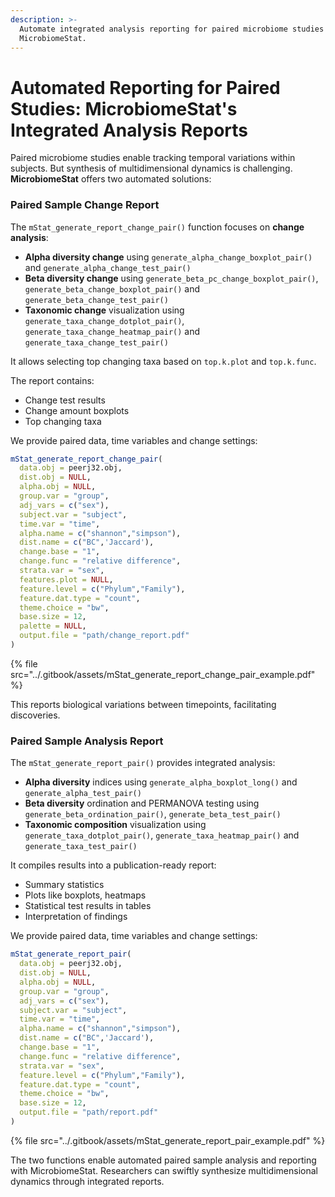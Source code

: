 ```yaml
---
description: >-
  Automate integrated analysis reporting for paired microbiome studies with
  MicrobiomeStat.
---
```


# Automated Reporting for Paired Studies: MicrobiomeStat's Integrated Analysis Reports

Paired microbiome studies enable tracking temporal variations within subjects. But synthesis of multidimensional dynamics is challenging. **MicrobiomeStat** offers two automated solutions:

### Paired Sample Change Report

The `mStat_generate_report_change_pair()` function focuses on **change analysis**:

* **Alpha diversity change** using `generate_alpha_change_boxplot_pair()` and `generate_alpha_change_test_pair()`
* **Beta diversity change** using `generate_beta_pc_change_boxplot_pair()`, `generate_beta_change_boxplot_pair()` and `generate_beta_change_test_pair()`
* **Taxonomic change** visualization using `generate_taxa_change_dotplot_pair()`, `generate_taxa_change_heatmap_pair()` and `generate_taxa_change_test_pair()`

It allows selecting top changing taxa based on `top.k.plot` and `top.k.func`.

The report contains:

* Change test results
* Change amount boxplots
* Top changing taxa

We provide paired data, time variables and change settings:

```r
mStat_generate_report_change_pair(
  data.obj = peerj32.obj,
  dist.obj = NULL,
  alpha.obj = NULL,
  group.var = "group",
  adj_vars = c("sex"),
  subject.var = "subject",
  time.var = "time",
  alpha.name = c("shannon","simpson"),
  dist.name = c("BC",'Jaccard'),
  change.base = "1",
  change.func = "relative difference",
  strata.var = "sex",
  features.plot = NULL,
  feature.level = c("Phylum","Family"),
  feature.dat.type = "count",
  theme.choice = "bw",
  base.size = 12,
  palette = NULL,
  output.file = "path/change_report.pdf" 
)
```

{% file src="../.gitbook/assets/mStat_generate_report_change_pair_example.pdf" %}

This reports biological variations between timepoints, facilitating discoveries.

### Paired Sample Analysis Report

The `mStat_generate_report_pair()` provides integrated analysis:

* **Alpha diversity** indices using `generate_alpha_boxplot_long()` and `generate_alpha_test_pair()`
* **Beta diversity** ordination and PERMANOVA testing using `generate_beta_ordination_pair()`, `generate_beta_test_pair()`
* **Taxonomic composition** visualization using `generate_taxa_dotplot_pair()`, `generate_taxa_heatmap_pair()` and `generate_taxa_test_pair()`

It compiles results into a publication-ready report:

* Summary statistics
* Plots like boxplots, heatmaps
* Statistical test results in tables
* Interpretation of findings

We provide paired data, time variables and change settings:

```r
mStat_generate_report_pair(
  data.obj = peerj32.obj,
  dist.obj = NULL,
  alpha.obj = NULL,
  group.var = "group",
  adj_vars = c("sex"),
  subject.var = "subject",
  time.var = "time",
  alpha.name = c("shannon","simpson"),
  dist.name = c("BC",'Jaccard'),
  change.base = "1",
  change.func = "relative difference",
  strata.var = "sex",
  feature.level = c("Phylum","Family"),
  feature.dat.type = "count",
  theme.choice = "bw",
  base.size = 12,
  output.file = "path/report.pdf"
)
```

{% file src="../.gitbook/assets/mStat_generate_report_pair_example.pdf" %}

The two functions enable automated paired sample analysis and reporting with MicrobiomeStat. Researchers can swiftly synthesize multidimensional dynamics through integrated reports.
